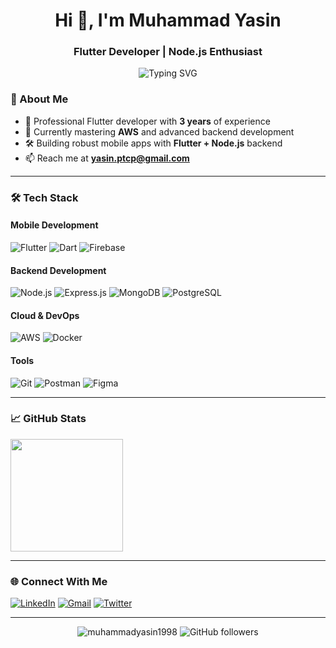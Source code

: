 <h1 align="center">Hi 👋, I'm Muhammad Yasin</h1>
<h3 align="center">Flutter Developer | Node.js Enthusiast</h3>

<p align="center">
  <img src="https://readme-typing-svg.demolab.com?font=Fira+Code&pause=1000&color=22D3EE&center=true&vCenter=true&width=435&lines=3+Years+of+Flutter+Experience;Node.js+Backend+Developer;AWS+Learner;Mobile+App+Specialist" alt="Typing SVG" />
</p>



### 🚀 About Me

- 💼 Professional Flutter developer with **3 years** of experience
- 🌱 Currently mastering **AWS** and advanced backend development
- 🛠 Building robust mobile apps with **Flutter + Node.js** backend
- 📫 Reach me at **yasin.ptcp@gmail.com**

---

### 🛠 Tech Stack

#### Mobile Development
![Flutter](https://img.shields.io/badge/Flutter-02569B?style=for-the-badge&logo=flutter&logoColor=white)
![Dart](https://img.shields.io/badge/Dart-0175C2?style=for-the-badge&logo=dart&logoColor=white)
![Firebase](https://img.shields.io/badge/Firebase-FFCA28?style=for-the-badge&logo=firebase&logoColor=black)

#### Backend Development
![Node.js](https://img.shields.io/badge/Node.js-339933?style=for-the-badge&logo=nodedotjs&logoColor=white)
![Express.js](https://img.shields.io/badge/Express.js-000000?style=for-the-badge&logo=express&logoColor=white)
![MongoDB](https://img.shields.io/badge/MongoDB-47A248?style=for-the-badge&logo=mongodb&logoColor=white)
![PostgreSQL](https://img.shields.io/badge/PostgreSQL-4169E1?style=for-the-badge&logo=postgresql&logoColor=white)

#### Cloud & DevOps
![AWS](https://img.shields.io/badge/AWS-232F3E?style=for-the-badge&logo=amazonaws&logoColor=white)
![Docker](https://img.shields.io/badge/Docker-2496ED?style=for-the-badge&logo=docker&logoColor=white)

#### Tools
![Git](https://img.shields.io/badge/Git-F05032?style=for-the-badge&logo=git&logoColor=white)
![Postman](https://img.shields.io/badge/Postman-FF6C37?style=for-the-badge&logo=postman&logoColor=white)
![Figma](https://img.shields.io/badge/Figma-F24E1E?style=for-the-badge&logo=figma&logoColor=white)

---

### 📈 GitHub Stats

<div align="start">

  <img height="180em" src="https://github-readme-stats.vercel.app/api/top-langs/?username=muhammadyasin1998&layout=compact&langs_count=8&theme=radical"/>
</div>

---

### 🌐 Connect With Me

[![LinkedIn](https://img.shields.io/badge/LinkedIn-0077B5?style=for-the-badge&logo=linkedin&logoColor=white)](https://linkedin.com/in/muhammadyasin1998)
[![Gmail](https://img.shields.io/badge/Gmail-D14836?style=for-the-badge&logo=gmail&logoColor=white)](mailto:yasin.ptcp@gmail.com)
[![Twitter](https://img.shields.io/badge/Twitter-1DA1F2?style=for-the-badge&logo=twitter&logoColor=white)](https://twitter.com/yourhandle)

---

<div align="center">
  <img src="https://komarev.com/ghpvc/?username=muhammadyasin1998&label=Profile%20views&color=0e75b6&style=flat" alt="muhammadyasin1998" /> 
  <img src="https://img.shields.io/github/followers/muhammadyasin1998?label=Follow&style=social" alt="GitHub followers">
</div>
